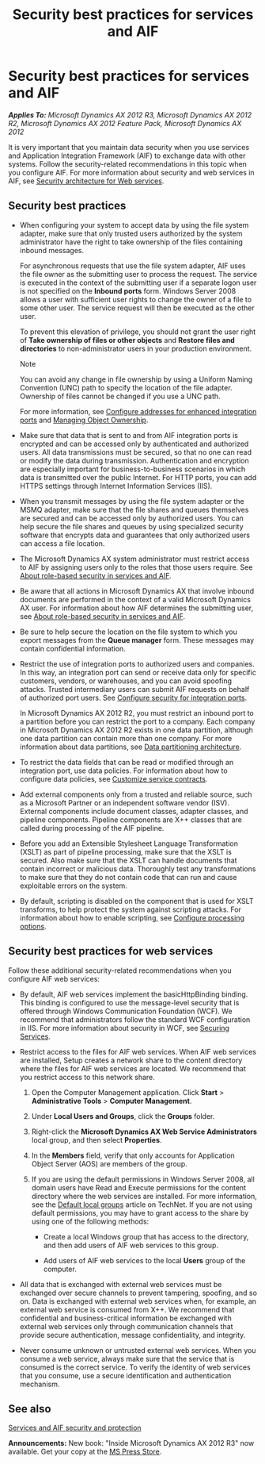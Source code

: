 ﻿---
title: Security best practices for services and AIF
TOCTitle: Security best practices for services and AIF
ms:assetid: ab145079-5dcd-43da-8f4a-5d27a54c0f7c
ms:mtpsurl: https://msdn.microsoft.com/en-us/library/Aa834425(v=AX.60)
ms:contentKeyID: 36941317
ms.date: 05/18/2015
mtps_version: v=AX.60
---

# Security best practices for services and AIF 


_**Applies To:** Microsoft Dynamics AX 2012 R3, Microsoft Dynamics AX 2012 R2, Microsoft Dynamics AX 2012 Feature Pack, Microsoft Dynamics AX 2012_

It is very important that you maintain data security when you use services and Application Integration Framework (AIF) to exchange data with other systems. Follow the security-related recommendations in this topic when you configure AIF. For more information about security and web services in AIF, see [Security architecture for Web services](security-architecture-for-web-services.md).

## Security best practices

  - When configuring your system to accept data by using the file system adapter, make sure that only trusted users authorized by the system administrator have the right to take ownership of the files containing inbound messages.
    
    For asynchronous requests that use the file system adapter, AIF uses the file owner as the submitting user to process the request. The service is executed in the context of the submitting user if a separate logon user is not specified on the **Inbound ports** form. Windows Server 2008 allows a user with sufficient user rights to change the owner of a file to some other user. The service request will then be executed as the other user.
    
    To prevent this elevation of privilege, you should not grant the user right of **Take ownership of files or other objects** and **Restore files and directories** to non-administrator users in your production environment.
    

    > [!NOTE]
    > <P>You can avoid any change in file ownership by using a Uniform Naming Convention (UNC) path to specify the location of the file adapter. Ownership of files cannot be changed if you use a UNC path.</P>

    
    For more information, see [Configure addresses for enhanced integration ports](https://msdn.microsoft.com/en-us/library/hh202051\(v=ax.60\)) and [Managing Object Ownership](http://go.microsoft.com/fwlink/?linkid=396920&clcid=0x40).

  - Make sure that data that is sent to and from AIF integration ports is encrypted and can be accessed only by authenticated and authorized users. All data transmissions must be secured, so that no one can read or modify the data during transmission. Authentication and encryption are especially important for business-to-business scenarios in which data is transmitted over the public Internet. For HTTP ports, you can add HTTPS settings through Internet Information Services (IIS).

  - When you transmit messages by using the file system adapter or the MSMQ adapter, make sure that the file shares and queues themselves are secured and can be accessed only by authorized users. You can help secure the file shares and queues by using specialized security software that encrypts data and guarantees that only authorized users can access a file location.

  - The Microsoft Dynamics AX system administrator must restrict access to AIF by assigning users only to the roles that those users require. See [About role-based security in services and AIF](about-role-based-security-in-services-and-aif.md).

  - Be aware that all actions in Microsoft Dynamics AX that involve inbound documents are performed in the context of a valid Microsoft Dynamics AX user. For information about how AIF determines the submitting user, see [About role-based security in services and AIF](about-role-based-security-in-services-and-aif.md).

  - Be sure to help secure the location on the file system to which you export messages from the **Queue manager** form. These messages may contain confidential information.

  - Restrict the use of integration ports to authorized users and companies. In this way, an integration port can send or receive data only for specific customers, vendors, or warehouses, and you can avoid spoofing attacks. Trusted intermediary users can submit AIF requests on behalf of authorized port users. See [Configure security for integration ports](https://msdn.microsoft.com/en-us/library/hh202131\(v=ax.60\)).
    
    In Microsoft Dynamics AX 2012 R2, you must restrict an inbound port to a partition before you can restrict the port to a company. Each company in Microsoft Dynamics AX 2012 R2 exists in one data partition, although one data partition can contain more than one company. For more information about data partitions, see [Data partitioning architecture](https://msdn.microsoft.com/en-us/library/jj728665\(v=ax.60\)).

  - To restrict the data fields that can be read or modified through an integration port, use data policies. For information about how to configure data policies, see [Customize service contracts](https://msdn.microsoft.com/en-us/library/hh202119\(v=ax.60\)).

  - Add external components only from a trusted and reliable source, such as a Microsoft Partner or an independent software vendor (ISV). External components include document classes, adapter classes, and pipeline components. Pipeline components are X++ classes that are called during processing of the AIF pipeline.

  - Before you add an Extensible Stylesheet Language Transformation (XSLT) as part of pipeline processing, make sure that the XSLT is secured. Also make sure that the XSLT can handle documents that contain incorrect or malicious data. Thoroughly test any transformations to make sure that they do not contain code that can run and cause exploitable errors on the system.

  - By default, scripting is disabled on the component that is used for XSLT transforms, to help protect the system against scripting attacks. For information about how to enable scripting, see [Configure processing options](https://msdn.microsoft.com/en-us/library/hh202050\(v=ax.60\)).

## Security best practices for web services

Follow these additional security-related recommendations when you configure AIF web services:

  - By default, AIF web services implement the basicHttpBinding binding. This binding is configured to use the message-level security that is offered through Windows Communication Foundation (WCF). We recommend that administrators follow the standard WCF configuration in IIS. For more information about security in WCF, see [Securing Services](http://go.microsoft.com/fwlink/?linkid=102986).

  - Restrict access to the files for AIF web services. When AIF web services are installed, Setup creates a network share to the content directory where the files for AIF web services are located. We recommend that you restrict access to this network share.
    
    1.  Open the Computer Management application. Click **Start** \> **Administrative Tools** \> **Computer Management**.
    
    2.  Under **Local Users and Groups**, click the **Groups** folder.
    
    3.  Right-click the **Microsoft Dynamics AX Web Service Administrators** local group, and then select **Properties**.
    
    4.  In the **Members** field, verify that only accounts for Application Object Server (AOS) are members of the group.
    
    5.  If you are using the default permissions in Windows Server 2008, all domain users have Read and Execute permissions for the content directory where the web services are installed. For more information, see the [Default local groups](http://go.microsoft.com/fwlink/?linkid=227787) article on TechNet. If you are not using default permissions, you may have to grant access to the share by using one of the following methods:
        
          - Create a local Windows group that has access to the directory, and then add users of AIF web services to this group.
        
          - Add users of AIF web services to the local **Users** group of the computer.

  - All data that is exchanged with external web services must be exchanged over secure channels to prevent tampering, spoofing, and so on. Data is exchanged with external web services when, for example, an external web service is consumed from X++. We recommend that confidential and business-critical information be exchanged with external web services only through communication channels that provide secure authentication, message confidentiality, and integrity.

  - Never consume unknown or untrusted external web services. When you consume a web service, always make sure that the service that is consumed is the correct service. To verify the identity of web services that you consume, use a secure identification and authentication mechanism.

## See also

[Services and AIF security and protection](services-and-aif-security-and-protection.md)

  
**Announcements:** New book: "Inside Microsoft Dynamics AX 2012 R3" now available. Get your copy at the [MS Press Store](https://www.microsoftpressstore.com/store/inside-microsoft-dynamics-ax-2012-r3-9780735685109).

